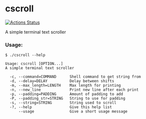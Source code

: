 # cscroll
[![Actions Status](https://github.com/cdubthecoolcat/cscroll/workflows/Build/badge.svg)](https://github.com/cdubthecoolcat/cscroll/actions)

A simple terminal text scroller

### Usage:

```
$ ./cscroll --help

Usage: cscroll [OPTION...] 
A simple terminal text scroller

  -c, --command=COMMAND      Shell command to get string from
  -d, --delay=DELAY          Delay between shifts
  -m, --max_length=LENGTH    Max length for printing
  -n, --new_line             Print new line after each print
  -p, --padding=PADDING      Amount of padding to add
  -P, --padding_str=STRING   String to use for padding
  -s, --string=STRING        String used to scroll
  -?, --help                 Give this help list
      --usage                Give a short usage message
```
